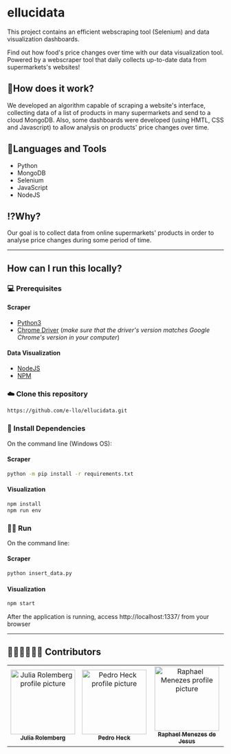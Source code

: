 # ellucidata

This project contains an efficient webscraping tool (Selenium) and data visualization dashboards. 

Find out how food's price changes over time with our data visualization tool. Powered by a webscraper tool that daily collects up-to-date data from supermarkets's websites!

## 📖How does it work?
We developed an algorithm capable of scraping a website's interface, collecting data of a list of products in many supermarkets and send to a cloud MongoDB.
Also, some dashboards were developed (using HMTL, CSS and Javascript) to allow analysis on products' price changes over time.

## 🧰Languages and Tools
- Python
- MongoDB
- Selenium
- JavaScript
- NodeJS

## ⁉️Why?
Our goal is to collect data from online supermarkets' products in order to analyse price changes during some period of time.

---
## How can I run this locally?

 ### 💻 Prerequisites
 #### Scraper
* [Python3](https://www.python.org/downloads/)
* [Chrome Driver](https://chromedriver.chromium.org/downloads) (_make sure that the driver's version matches Google Chrome's version in your computer_)
#### Data Visualization
* [NodeJS](https://nodejs.org/en/download/)
* [NPM](https://www.npmjs.com/package/download)

### ☁️ Clone this repository
```bash
https://github.com/e-llo/ellucidata.git
``` 

### 🌿 Install Dependencies
On the command line (Windows OS):
#### Scraper
```bash
python -m pip install -r requirements.txt
```
#### Visualization
```bash
npm install
npm run env
```

### 🏃‍♀️ Run 
On the command line:
#### Scraper
```bash
python insert_data.py
```
#### Visualization
```bash
npm start
```
After the application is running, access http://localhost:1337/ from your browser

---

## 👩‍💻👨‍💻👨‍💻 Contributors
<table>
  <tr>
    <td align="center">
      <a href="https://github.com/julia-rolemberg">
        <img src="https://avatars.githubusercontent.com/u/61888090?v=4" width="150px;" alt="Julia Rolemberg profile picture"/><br>
        <sub>
          <b>Julia Rolemberg</b>
        </sub>
      </a>
    </td>
    <td align="center">
      <a href="https://github.com/pedroheck">
        <img src="https://avatars.githubusercontent.com/u/68083697?v=4" width="150px;" alt="Pedro Heck profile picture"/><br>
        <sub>
          <b>Pedro Heck</b>
        </sub>
      </a>
    </td>
    <td align="center">
      <a href="https://github.com/RaphaelJesus1">
        <img src="https://avatars.githubusercontent.com/u/61888147?v=4" width="150px;" alt="Raphael Menezes profile picture"/><br>
        <sub>
          <b>Raphael Menezes de Jesus</b>
        </sub>
      </a>
    </td>
  </tr>
</table>

